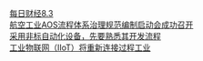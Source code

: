   
[每日财经8.3](http://www.dianyue.me/archives/407/z03pfix5m480i198/)  
[航空工业AOS流程体系治理规范编制启动会成功召开](http://www.dianyue.me/archives/817/7u5vhcjzg1uii90o/)  
[采用非标自动化设备，先要熟悉其开发流程](http://www.dianyue.me/archives/380/s4dkvmsuyd71al0h/)  
[工业物联网（IIoT）将重新连接过程工业](http://www.dianyue.me/archives/310/zkcaasi3lz3lc6g7/)